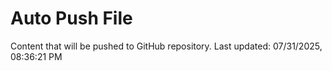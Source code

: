 # Auto Push File

Content that will be pushed to GitHub repository.
Last updated: 07/31/2025, 08:36:21 PM